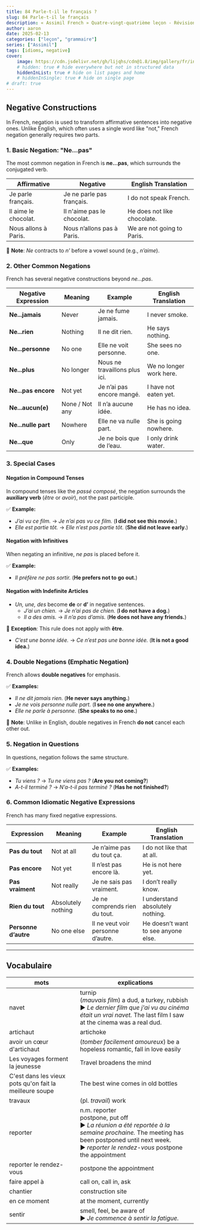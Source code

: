 ```yaml
---
title: 84 Parle-t-il le français ?
slug: 84 Parle-t-il le français
description: « Assimil French » Quatre-vingt-quatrième leçon - Révision
author: aaron
date: 2025-02-13
categories: ["leçon", "grammaire"]
series: ["Assimil"]
tags: [idioms, negative]
cover: 
    image: https://cdn.jsdelivr.net/gh/lijqhs/cdn@1.8/img/gallery/fr/inha-bae-e1EfrTVeEZs-unsplash.jpg
    # hidden: true # hide everywhere but not in structured data
    hiddenInList: true # hide on list pages and home
    # hiddenInSingle: true # hide on single page
# draft: true
---
```


## Negative Constructions

In French, negation is used to transform affirmative sentences into negative ones. Unlike English, which often uses a single word like "not," French negation generally requires two parts. 


### **1. Basic Negation: "Ne...pas"**
The most common negation in French is **ne...pas**, which surrounds the conjugated verb.

| Affirmative | Negative | English Translation |
|-------------|---------|---------------------|
| Je parle français. | Je ne parle pas français. | I do not speak French. |
| Il aime le chocolat. | Il n'aime pas le chocolat. | He does not like chocolate. |
| Nous allons à Paris. | Nous n’allons pas à Paris. | We are not going to Paris. |

🔹 **Note**: *Ne* contracts to *n’* before a vowel sound (e.g., *n’aime*).

### **2. Other Common Negations**
French has several negative constructions beyond *ne...pas*.

| Negative Expression | Meaning | Example | English Translation |
|--------------------|---------|---------|---------------------|
| **Ne...jamais** | Never | Je ne fume jamais. | I never smoke. |
| **Ne...rien** | Nothing | Il ne dit rien. | He says nothing. |
| **Ne...personne** | No one | Elle ne voit personne. | She sees no one. |
| **Ne...plus** | No longer | Nous ne travaillons plus ici. | We no longer work here. |
| **Ne...pas encore** | Not yet | Je n’ai pas encore mangé. | I have not eaten yet. |
| **Ne...aucun(e)** | None / Not any | Il n’a aucune idée. | He has no idea. |
| **Ne...nulle part** | Nowhere | Elle ne va nulle part. | She is going nowhere. |
| **Ne...que** | Only | Je ne bois que de l’eau. | I only drink water. |

### **3. Special Cases**
#### **Negation in Compound Tenses**
In compound tenses like the *passé composé*, the negation surrounds the **auxiliary verb** (*être* or *avoir*), not the past participle.

✅ **Example:**
- *J’ai vu ce film.* → *Je n’ai pas vu ce film.* (**I did not see this movie.**)
- *Elle est partie tôt.* → *Elle n’est pas partie tôt.* (**She did not leave early.**)

#### **Negation with Infinitives**
When negating an infinitive, *ne pas* is placed before it.

✅ **Example:**
- *Il préfère ne pas sortir.* (**He prefers not to go out.**)

#### **Negation with Indefinite Articles**
- *Un, une, des* become **de** or **d’** in negative sentences.
  - *J’ai un chien.* → *Je n’ai pas de chien.* (**I do not have a dog.**)
  - *Il a des amis.* → *Il n’a pas d’amis.* (**He does not have any friends.**)

🔹 **Exception**: This rule does not apply with **être**.
  - *C’est une bonne idée.* → *Ce n’est pas une bonne idée.* (**It is not a good idea.**)


### **4. Double Negations (Emphatic Negation)**
French allows **double negatives** for emphasis.

✅ **Examples:**
- *Il ne dit jamais rien.* (**He never says anything.**)
- *Je ne vois personne nulle part.* (**I see no one anywhere.**)
- *Elle ne parle à personne.* (**She speaks to no one.**)

🔹 **Note**: Unlike in English, double negatives in French **do not** cancel each other out.


### **5. Negation in Questions**
In questions, negation follows the same structure.

✅ **Examples:**
- *Tu viens ?* → *Tu ne viens pas ?* (**Are you not coming?**)
- *A-t-il terminé ?* → *N’a-t-il pas terminé ?* (**Has he not finished?**)


### **6. Common Idiomatic Negative Expressions**
French has many fixed negative expressions.

| Expression | Meaning | Example | English Translation |
|------------|---------|---------|---------------------|
| **Pas du tout** | Not at all | Je n’aime pas du tout ça. | I do not like that at all. |
| **Pas encore** | Not yet | Il n’est pas encore là. | He is not here yet. |
| **Pas vraiment** | Not really | Je ne sais pas vraiment. | I don’t really know. |
| **Rien du tout** | Absolutely nothing | Je ne comprends rien du tout. | I understand absolutely nothing. |
| **Personne d’autre** | No one else | Il ne veut voir personne d’autre. | He doesn’t want to see anyone else. |



---



## Vocabulaire

| mots | explications |
| ---- | ---- | 
| navet | turnip </br> (*mauvais film*) a dud, a turkey, rubbish </br> ▶︎ *Le dernier film que j'ai vu au cinéma était un vrai navet.* The last film I saw at the cinema was a real dud. |
| artichaut | artichoke | 
| avoir un cœur d'artichaut | (*tomber facilement amoureux*) be a hopeless romantic, fall in love easily |
| Les voyages forment la jeunesse | Travel broadens the mind |
| C'est dans les vieux pots qu'on fait la meilleure soupe | The best wine comes in old bottles |
| travaux | (pl. *travail*) work |
| reporter | n.m. reporter </br> postpone, put off </br> ▶︎ *La réunion a été reportée à la semaine prochaine.* The meeting has been postponed until next week. </br> ▶︎ *reporter le rendez-vous* postpone the appointment |
| reporter le rendez-vous | postpone the appointment |
| faire appel à | call on, call in, ask |
| chantier | construction site |
| en ce moment | at the moment, currently |
| sentir | smell, feel, be aware of </br> ▶︎ *Je commence à sentir la fatigue.* |